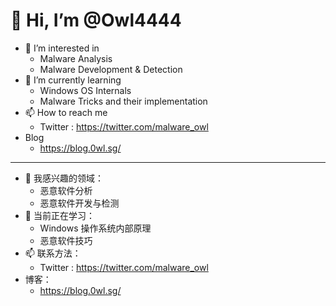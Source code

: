 # 👋 Hi, I’m @Owl4444
- 👀 I’m interested in
  - Malware Analysis
  - Malware Development & Detection
- 🌱 I’m currently learning 
  - Windows OS Internals
  - Malware Tricks and their implementation
- 📫 How to reach me 
  - Twitter : https://twitter.com/malware_owl
- Blog
  - https://blog.0wl.sg/

 ---

- 👀 我感兴趣的领域：
  - 恶意软件分析
  - 恶意软件开发与检测
- 🌱 当前正在学习： 
  - Windows 操作系统内部原理
  - 恶意软件技巧
- 📫 联系方法：
  - Twitter : https://twitter.com/malware_owl
- 博客：
  - https://blog.0wl.sg/ 


<!---
Owl4444/Owl4444 is a ✨ special ✨ repository because its `README.md` (this file) appears on your GitHub profile.
You can click the Preview link to take a look at your changes.
--->
